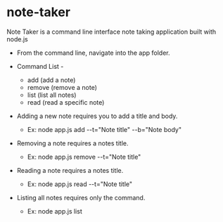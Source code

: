 # note-taker
Note Taker is a command line interface note taking application built with node.js

- From the command line, navigate into the app folder.

- Command List -
  - add (add a note)
  - remove (remove a note)
  - list (list all notes)
  - read (read a specific note)

- Adding a new note requires you to add a title and body.
  - Ex: node app.js add --t="Note title" --b="Note body"

- Removing a note requires a notes title.
  - Ex: node app.js remove --t="Note title"

- Reading a note requires a notes title.
  - Ex: node app.js read --t="Note title"

- Listing all notes requires only the command.
  - Ex: node app.js list

